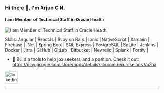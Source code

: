 ### Hi there 👋, I'm Arjun C N. 
#### I am Member of Technical Staff in Oracle Health 
![I am Member of Technical Staff in Oracle Health ](https://user-images.githubusercontent.com/74038190/225813708-98b745f2-7d22-48cf-9150-083f1b00d6c9.gif)

 
Skills:
Angular | ReactJs | Ruby on Rails | Ionic | NativeScript | Xamarin | Firebase | .Net | Spring Boot | SQL Express | PostgreSQL | SqLite | Jenkins | Docker | Jirra | GitHub | GitLab | Bitbucket | Newrelic | Splunk | Fortify |

- 🔭 Build a tools to help job seekers land a position.
    Check it out: https://play.google.com/store/apps/details?id=com.recurcseians.Vazha  


[<img src='https://cdn.jsdelivr.net/npm/simple-icons@3.0.1/icons/linkedin.svg' alt='linkedin' height='40'>](https://www.linkedin.com/in/https://www.linkedin.com/in/arjuncn//)  




****




